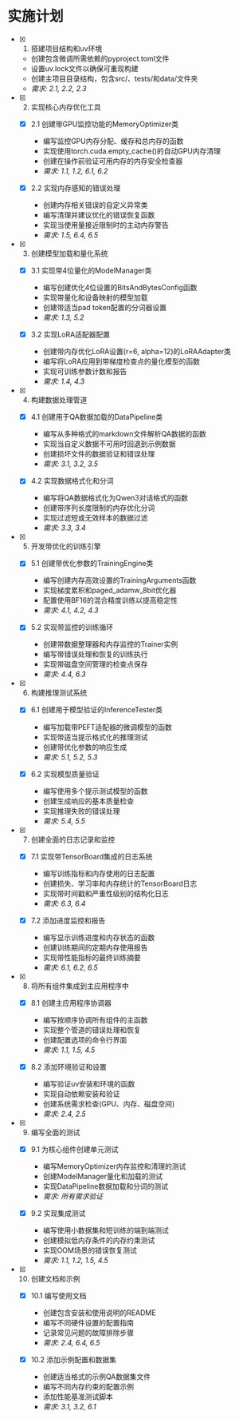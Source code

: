 # 实施计划

- [x] 1. 搭建项目结构和uv环境





  - 创建包含微调所需依赖的pyproject.toml文件
  - 设置uv.lock文件以确保可重现构建
  - 创建主项目目录结构，包含src/、tests/和data/文件夹
  - _需求: 2.1, 2.2, 2.3_

- [x] 2. 实现核心内存优化工具





  - [x] 2.1 创建带GPU监控功能的MemoryOptimizer类


    - 编写监控GPU内存分配、缓存和总内存的函数
    - 实现使用torch.cuda.empty_cache()的自动GPU内存清理
    - 创建在操作前验证可用内存的内存安全检查器
    - _需求: 1.1, 1.2, 6.1, 6.2_



  - [x] 2.2 实现内存感知的错误处理





    - 创建内存相关错误的自定义异常类
    - 编写清理并建议优化的错误恢复函数
    - 实现当使用量接近限制时的主动内存警告
    - _需求: 1.5, 6.4, 6.5_

- [x] 3. 创建模型加载和量化系统





  - [x] 3.1 实现带4位量化的ModelManager类


    - 编写创建优化4位设置的BitsAndBytesConfig函数
    - 实现带量化和设备映射的模型加载
    - 创建带适当pad token配置的分词器设置
    - _需求: 1.3, 5.2_

  - [x] 3.2 实现LoRA适配器配置


    - 创建带内存优化LoRA设置(r=6, alpha=12)的LoRAAdapter类
    - 编写将LoRA应用到带梯度检查点的量化模型的函数
    - 实现可训练参数计数和报告
    - _需求: 1.4, 4.3_

- [x] 4. 构建数据处理管道





  - [x] 4.1 创建用于QA数据加载的DataPipeline类


    - 编写从多种格式的markdown文件解析QA数据的函数
    - 实现当自定义数据不可用时回退到示例数据
    - 创建损坏文件的数据验证和错误处理
    - _需求: 3.1, 3.2, 3.5_


  - [x] 4.2 实现数据格式化和分词

    - 编写将QA数据格式化为Qwen3对话格式的函数
    - 创建带序列长度限制的内存优化分词
    - 实现过滤短或无效样本的数据过滤
    - _需求: 3.3, 3.4_

- [x] 5. 开发带优化的训练引擎




  - [x] 5.1 创建带优化参数的TrainingEngine类


    - 编写创建内存高效设置的TrainingArguments函数
    - 实现梯度累积和paged_adamw_8bit优化器
    - 配置使用BF16的混合精度训练以提高稳定性
    - _需求: 4.1, 4.2, 4.3_


  - [x] 5.2 实现带监控的训练循环

    - 创建带数据整理器和内存监控的Trainer实例
    - 编写带错误处理和恢复的训练执行
    - 实现带磁盘空间管理的检查点保存
    - _需求: 4.4, 6.3_

- [x] 6. 构建推理测试系统





  - [x] 6.1 创建用于模型验证的InferenceTester类


    - 编写加载带PEFT适配器的微调模型的函数
    - 实现带适当提示格式化的推理测试
    - 创建带优化参数的响应生成
    - _需求: 5.1, 5.2, 5.3_

  - [x] 6.2 实现模型质量验证


    - 编写使用多个提示测试模型的函数
    - 创建生成响应的基本质量检查
    - 实现推理失败的错误处理
    - _需求: 5.4, 5.5_

- [x] 7. 创建全面的日志记录和监控




  - [x] 7.1 实现带TensorBoard集成的日志系统


    - 编写训练指标和内存使用的日志配置
    - 创建损失、学习率和内存统计的TensorBoard日志
    - 实现带时间戳和严重性级别的结构化日志
    - _需求: 6.3, 6.4_

  - [x] 7.2 添加进度监控和报告


    - 编写显示训练进度和内存状态的函数
    - 创建训练期间的定期内存使用报告
    - 实现带性能指标的最终训练摘要
    - _需求: 6.1, 6.2, 6.5_

- [x] 8. 将所有组件集成到主应用程序中





  - [x] 8.1 创建主应用程序协调器


    - 编写按顺序协调所有组件的主函数
    - 实现整个管道的错误处理和恢复
    - 创建配置选项的命令行界面
    - _需求: 1.1, 1.5, 4.5_


  - [x] 8.2 添加环境验证和设置





    - 编写验证uv安装和环境的函数
    - 实现自动依赖安装和验证
    - 创建系统需求检查(GPU、内存、磁盘空间)
    - _需求: 2.4, 2.5_

- [x] 9. 编写全面的测试








  - [x] 9.1 为核心组件创建单元测试


    - 编写MemoryOptimizer内存监控和清理的测试
    - 创建ModelManager量化和加载的测试
    - 实现DataPipeline数据加载和分词的测试
    - _需求: 所有需求验证_


  - [x] 9.2 实现集成测试

    - 编写使用小数据集和短训练的端到端测试
    - 创建模拟低内存条件的内存约束测试
    - 实现OOM场景的错误恢复测试
    - _需求: 1.1, 1.2, 1.5, 4.5_

- [x] 10. 创建文档和示例





  - [x] 10.1 编写使用文档


    - 创建包含安装和使用说明的README
    - 编写不同硬件设置的配置指南
    - 记录常见问题的故障排除步骤
    - _需求: 2.4, 6.4, 6.5_

  - [x] 10.2 添加示例配置和数据集


    - 创建适当格式的示例QA数据集文件
    - 编写不同内存约束的配置示例
    - 添加性能基准测试脚本
    - _需求: 3.1, 3.2, 6.1_